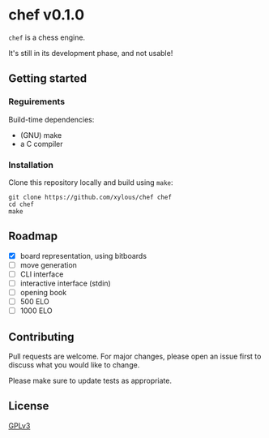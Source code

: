 # chef v0.1.0

`chef` is a chess engine.

It's still in its development phase, and not usable!

## Getting started

### Reguirements

Build-time dependencies:
- (GNU) make
- a C compiler

### Installation

Clone this repository locally and build using `make`:

```
git clone https://github.com/xylous/chef chef
cd chef
make
```

## Roadmap

- [x] board representation, using bitboards
- [ ] move generation
- [ ] CLI interface
- [ ] interactive interface (stdin)
- [ ] opening book
- [ ] 500  ELO
- [ ] 1000 ELO

## Contributing

Pull requests are welcome. For major changes, please open an issue first to
discuss what you would like to change.

Please make sure to update tests as appropriate.

## License

[GPLv3](./LICENSE)
